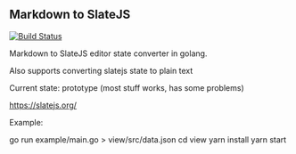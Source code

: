 ## Markdown to SlateJS

[![Build Status](https://travis-ci.org/glebtv/markdown_to_slate.svg?branch=master)](https://travis-ci.org/glebtv/markdown_to_slate)

Markdown to SlateJS editor state converter in golang.

Also supports converting slatejs state to plain text

Current state: prototype (most stuff works, has some problems)

https://slatejs.org/

Example:

go run example/main.go > view/src/data.json
cd view
yarn install
yarn start
